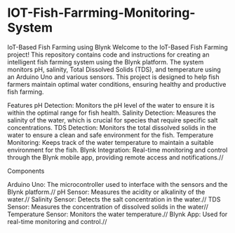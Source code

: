 # IOT-Fish-Farrming-Monitoring-System

IoT-Based Fish Farming using Blynk
Welcome to the IoT-Based Fish Farming project! This repository contains code and instructions for creating an intelligent fish farming system using the Blynk platform. The system monitors pH, salinity, Total Dissolved Solids (TDS), and temperature using an Arduino Uno and various sensors. This project is designed to help fish farmers maintain optimal water conditions, ensuring healthy and productive fish farming.

Features
pH Detection: Monitors the pH level of the water to ensure it is within the optimal range for fish health.
Salinity Detection: Measures the salinity of the water, which is crucial for species that require specific salt concentrations.
TDS Detection: Monitors the total dissolved solids in the water to ensure a clean and safe environment for the fish.
Temperature Monitoring: Keeps track of the water temperature to maintain a suitable environment for the fish.
Blynk Integration: Real-time monitoring and control through the Blynk mobile app, providing remote access and notifications.//

Components

Arduino Uno: The microcontroller used to interface with the sensors and the Blynk platform.//
pH Sensor: Measures the acidity or alkalinity of the water.//
Salinity Sensor: Detects the salt concentration in the water.//
TDS Sensor: Measures the concentration of dissolved solids in the water//
Temperature Sensor: Monitors the water temperature.//
Blynk App: Used for real-time monitoring and control.//
